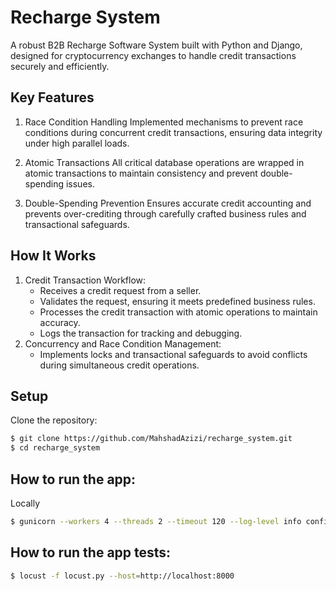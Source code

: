 # Recharge System
A robust B2B Recharge Software System built with Python and Django, designed for cryptocurrency exchanges to handle credit transactions securely and efficiently.

## Key Features
1. Race Condition Handling
   Implemented mechanisms to prevent race conditions during concurrent credit transactions, ensuring data integrity under high parallel loads.

2. Atomic Transactions
   All critical database operations are wrapped in atomic transactions to maintain consistency and prevent double-spending issues.
   
4. Double-Spending Prevention
   Ensures accurate credit accounting and prevents over-crediting through carefully crafted business rules and transactional safeguards.

## How It Works
1. Credit Transaction Workflow:
   - Receives a credit request from a seller.
   - Validates the request, ensuring it meets predefined business rules.
   - Processes the credit transaction with atomic operations to maintain accuracy.
   - Logs the transaction for tracking and debugging.
2. Concurrency and Race Condition Management:
   - Implements locks and transactional safeguards to avoid conflicts during simultaneous credit operations.
## Setup
Clone the repository:
```sh
$ git clone https://github.com/MahshadAzizi/recharge_system.git 
$ cd recharge_system
```

## How to run the app:
Locally
```sh
$ gunicorn --workers 4 --threads 2 --timeout 120 --log-level info config.wsgi:application
```

## How to run the app tests:
```sh
$ locust -f locust.py --host=http://localhost:8000
```
